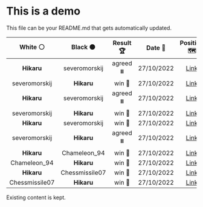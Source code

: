 # This is a demo

This file can be your README.md that gets automatically updated.

<!--START_SECTION:chessStats-->
<!-- Automatically generated with https://github.com/Balastrong/chess-stats-action -->

| White ⚪ | Black ⚫ | Result 🏆 | Date 📅 | Position 🗺️ |
|:---:|:---:|:---:|:---:|:---:|
| **Hikaru** | severomorskij | agreed ⏸️ | 27/10/2022 | <a href="http://www.ee.unb.ca/cgi-bin/tervo/fen.pl?select=r4rk1/pp3ppp/2bR4/2P5/8/2P3P1/P1B2K1P/R7 w - -">Link</a> |
| severomorskij | **Hikaru** | win 🥇 | 27/10/2022 | <a href="http://www.ee.unb.ca/cgi-bin/tervo/fen.pl?select=2q4r/p5k1/Pr2p1p1/1p1pPp1p/1Pp4R/2P1P1R1/Q2P2P1/2K5 w - -">Link</a> |
| **Hikaru** | severomorskij | agreed ⏸️ | 27/10/2022 | <a href="http://www.ee.unb.ca/cgi-bin/tervo/fen.pl?select=8/p2p4/1p3k2/5p2/2PK1b2/1P1P4/P3B3/8 b - -">Link</a> |
| severomorskij | **Hikaru** | win 🥇 | 27/10/2022 | <a href="http://www.ee.unb.ca/cgi-bin/tervo/fen.pl?select=1R6/p1p5/kp2p3/5b2/1PPPp3/4Pn2/P2K4/8 w - -">Link</a> |
| **Hikaru** | severomorskij | win 🥇 | 27/10/2022 | <a href="http://www.ee.unb.ca/cgi-bin/tervo/fen.pl?select=1Rq1rr2/2P5/5nkb/p4NN1/P1QpP2P/3P4/2P5/3K4 b - -">Link</a> |
| severomorskij | **Hikaru** | agreed ⏸️ | 27/10/2022 | <a href="http://www.ee.unb.ca/cgi-bin/tervo/fen.pl?select=1k2r3/1p5R/2pb4/p2p1Bp1/3P2P1/1PP2P2/P1K5/8 w - -">Link</a> |
| **Hikaru** | Chameleon_94 | win 🥇 | 27/10/2022 | <a href="http://www.ee.unb.ca/cgi-bin/tervo/fen.pl?select=3r1r1b/1p2q2k/2p1n1Q1/p2pP2n/P2P4/2PB2P1/1P3B2/RKR5 b KQ -">Link</a> |
| Chameleon_94 | **Hikaru** | win 🥇 | 27/10/2022 | <a href="http://www.ee.unb.ca/cgi-bin/tervo/fen.pl?select=8/3R4/2p5/4p3/2k1P3/Pn6/3r4/2K5 w - -">Link</a> |
| **Hikaru** | Chessmissile07 | win 🥇 | 27/10/2022 | <a href="http://www.ee.unb.ca/cgi-bin/tervo/fen.pl?select=4qr1k/6Qr/p2p1P1R/2pPpP2/1nPn4/bP6/P6P/BB1K1R2 b - -">Link</a> |
| Chessmissile07 | **Hikaru** | win 🥇 | 27/10/2022 | <a href="http://www.ee.unb.ca/cgi-bin/tervo/fen.pl?select=8/pp1r4/6p1/1P2k1Np/P2p1n1P/4p3/5K2/5R2 w - -">Link</a> |

<!--END_SECTION:chessStats-->

Existing content is kept.

